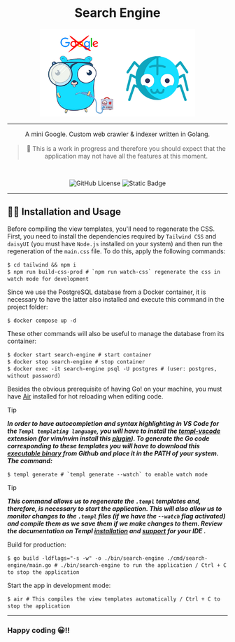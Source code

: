 <div align="center">
  
<h1 align="center">Search Engine</h1>

<img src="./assets/img/logo-doc.png" height="200">

<hr />

<p style="margin-bottom: 16px;">
    A mini Google. Custom web crawler & indexer written in Golang.
</p>

> 🚧 This is a work in progress and therefore you should expect that the
> application may not have all the features at this moment.

<br />
  
![GitHub License](https://img.shields.io/github/license/emarifer/go-echo-templ-htmx) ![Static Badge](https://img.shields.io/badge/Go-%3E=1.18-blue)

</div>

<hr />

## 👨‍🚀 Installation and Usage

Before compiling the view templates, you'll need to regenerate the CSS. First, you need to install the dependencies required by `Tailwind CSS` and `daisyUI` (you must have `Node.js` installed on your system) and then run the regeneration of the `main.css` file. To do this, apply the following commands:

```
$ cd tailwind && npm i
$ npm run build-css-prod # `npm run watch-css` regenerate the css in watch mode for development
```

Since we use the PostgreSQL database from a Docker container, it is necessary to have the latter also installed and execute this command in the project folder:

```
$ docker compose up -d
```

These other commands will also be useful to manage the database from its container:

```
$ docker start search-engine # start container
$ docker stop search-engine # stop container
$ docker exec -it search-engine psql -U postgres # (user: postgres, without password)
```

Besides the obvious prerequisite of having Go! on your machine, you must have [Air](https://github.com/air-verse/air) installed for hot reloading when editing code.

>[!TIP]
>***In order to have autocompletion and syntax highlighting in VS Code for the `Templ templating language`, you will have to install the [templ-vscode](https://marketplace.visualstudio.com/items?itemName=a-h.templ) extension (for vim/nvim install this [plugin](https://github.com/joerdav/templ.vim)). To generate the Go code corresponding to these templates you will have to download this [executable binary](https://github.com/a-h/templ/releases/tag/v0.2.476) from Github and place it in the PATH of your system. The command:***

```
$ templ generate # `templ generate --watch` to enable watch mode
```

>[!TIP]
>***This command allows us to regenerate the `.templ` templates and, therefore, is necessary to start the application. This will also allow us to monitor changes to the `.templ` files (if we have the `--watch` flag activated) and compile them as we save them if we make changes to them. Review the documentation on Templ [installation](https://templ.guide/quick-start/installation) and [support](https://templ.guide/commands-and-tools/ide-support/) for your IDE .***

Build for production:

```
$ go build -ldflags="-s -w" -o ./bin/search-engine ./cmd/search-engine/main.go # ./bin/search-engine to run the application / Ctrl + C to stop the application
```

Start the app in development mode:

```
$ air # This compiles the view templates automatically / Ctrl + C to stop the application
```

---

### Happy coding 😀!!